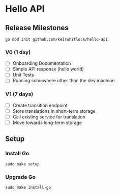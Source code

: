 # Hello API

## Release Milestones

`go mod init github.com/keirwhitlock/hello-api`

### V0 (1 day)
- [ ] Onboarding Documentation
- [ ] Simple API response (hello world)
- [ ] Unit Tests
- [ ] Running somewhere other than the dev machine

### V1 (7 days)
- [ ] Create transition endpoint
- [ ] Store translations in short-term storage
- [ ] Call existing service for translation
- [ ] Move towards long-term storage

## Setup

### Install Go
`sudo make setup`

### Upgrade Go
`sudo make install-go`